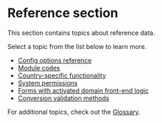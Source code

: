 ﻿# Reference section

This section contains topics about reference data.

Select a topic from the list below to learn more.

- [Config options reference](config-options-reference.md)
- [Module codes](module-codes.md)
- [Country-specific functionality](country-specific-functionality.md)
- [System permissions](system-permissions.md)
- [Forms with activated domain front-end logic](forms-with-activated-domain-front-end-logic.md)
- [Conversion validation methods](conversion-validation-methods.md)

For additional topics, check out the [Glossary](glossary/index.md).
